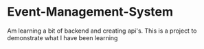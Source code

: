 # Event-Management-System
Am learning a bit of backend and creating api's. This is a project to demonstrate what I have been learning
